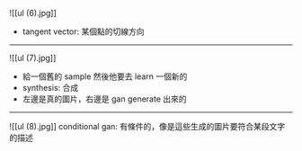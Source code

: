 ![[ul (6).jpg]]
* tangent vector: 某個點的切線方向

---
![[ul (7).jpg]]
* 給一個舊的 sample 然後他要去 learn 一個新的
* synthesis: 合成
* 左邊是真的圖片，右邊是 gan generate 出來的

---
![[ul (8).jpg]]
conditional gan: 有條件的，像是這些生成的圖片要符合某段文字的描述